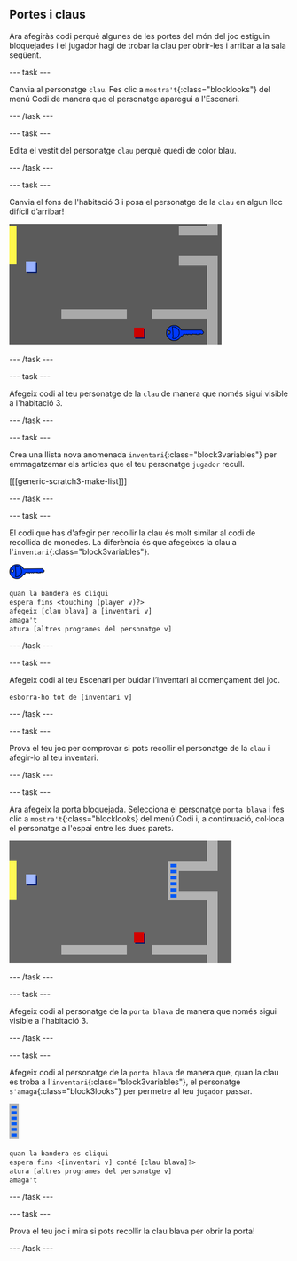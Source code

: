 ## Portes i claus

Ara afegiràs codi perquè algunes de les portes del món del joc estiguin bloquejades i el jugador hagi de trobar la clau per obrir-les i arribar a la sala següent.

--- task ---

Canvia al personatge `clau`. Fes clic a `mostra't`{:class="blocklooks"} del menú Codi de manera que el personatge aparegui a l'Escenari.

--- /task ---

--- task ---

Edita el vestit del personatge `clau` perquè quedi de color blau.

--- /task ---

--- task ---

Canvia el fons de l'habitació 3 i posa el personatge de la `clau` en algun lloc difícil d’arribar!

![captura de pantalla](images/world-key.png)

--- /task ---

--- task ---

Afegeix codi al teu personatge de la `clau` de manera que només sigui visible a l'habitació 3.

--- /task ---

--- task ---

Crea una llista nova anomenada `inventari`{:class="block3variables"} per emmagatzemar els articles que el teu personatge `jugador` recull.

[[[generic-scratch3-make-list]]]

--- /task ---

--- task ---

El codi que has d'afegir per recollir la clau és molt similar al codi de recollida de monedes. La diferència és que afegeixes la clau a l'`inventari`{:class="block3variables"}.

![clau](images/key.png)

```blocks3
quan la bandera es cliqui
espera fins <touching (player v)?>
afegeix [clau blava] a [inventari v]
amaga't
atura [altres programes del personatge v]
```

--- /task ---

--- task ---

Afegeix codi al teu Escenari per buidar l’inventari al començament del joc.

```blocks3
esborra-ho tot de [inventari v]
```

--- /task ---

--- task ---

Prova el teu joc per comprovar si pots recollir el personatge de la `clau` i afegir-lo al teu inventari.

--- /task ---

--- task ---

Ara afegeix la porta bloquejada. Selecciona el personatge `porta blava` i fes clic a `mostra't`{:class="blocklooks} del menú Codi i, a continuació, col·loca el personatge a l'espai entre les dues parets.

![captura de pantalla](images/world-door.png)

--- /task ---

--- task ---

Afegeix codi al personatge de la `porta blava` de manera que només sigui visible a l'habitació 3.

--- /task ---

--- task ---

Afegeix codi al personatge de la `porta blava` de manera que, quan la clau es troba a l'`inventari`{:class="block3variables"}, el personatge `s'amaga`{:class="block3looks"} per permetre al teu `jugador` passar.

![porta](images/door.png)

```blocks3
quan la bandera es cliqui
espera fins <[inventari v] conté [clau blava]?>
atura [altres programes del personatge v]
amaga't
```

--- /task ---

--- task ---

Prova el teu joc i mira si pots recollir la clau blava per obrir la porta!

--- /task ---